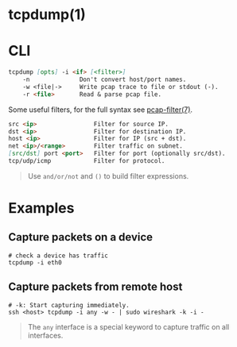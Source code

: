 # tcpdump(1)

# CLI

```markdown
tcpdump [opts] -i <if> [<filter>]
    -n              Don't convert host/port names.
    -w <file|->     Write pcap trace to file or stdout (-).
    -r <file>       Read & parse pcap file.
```

Some useful filters, for the full syntax see [pcap-filter(7)](https://www.tcpdump.org/manpages/pcap-filter.7.html).
```markdown
src <ip>                Filter for source IP.
dst <ip>                Filter for destination IP.
host <ip>               Filter for IP (src + dst).
net <ip>/<range>        Filter traffic on subnet.
[src/dst] port <port>   Filter for port (optionally src/dst).
tcp/udp/icmp            Filter for protocol.
```

> Use `and/or/not` and `()` to build filter expressions.

# Examples

## Capture packets on a device

```
# check a device has traffic
tcpdump -i eth0
```

## Capture packets from remote host

```makrdown
# -k: Start capturing immediately.
ssh <host> tcpdump -i any -w - | sudo wireshark -k -i -
```



> The `any` interface is a special keyword to capture traffic on all interfaces.
